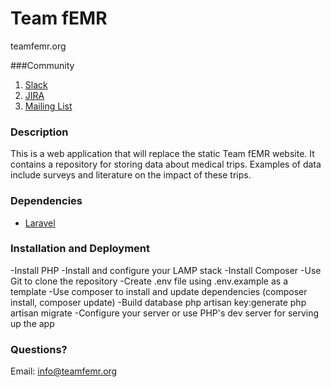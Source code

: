 # Team fEMR

teamfemr.org

###Community
1. [Slack](http://teamfemr.org/slack.html)
2. [JIRA](https://teamfemr.atlassian.net)
3. [Mailing List](https://groups.google.com/forum/#!forum/team-femr)

### Description

This is a web application that will replace the static Team fEMR website. It contains a repository for storing data about medical trips. Examples of data include surveys and literature on the impact of these trips.

### Dependencies

* [Laravel](https://laravel.com/)

### Installation and Deployment

-Install PHP
-Install and configure your LAMP stack
-Install Composer
-Use Git to clone the repository
-Create .env file using .env.example as a template
-Use composer to install and update dependencies (composer install, composer update)
-Build database
    php artisan key:generate
    php artisan migrate
-Configure your server or use PHP's dev server for serving up the app

### Questions?

Email: info@teamfemr.org
 
